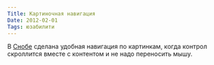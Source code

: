 ```yaml
---
Title: Картиночная навигация
Date: 2012-02-01
Tags: юзабилити
---
```


<div class="text">В <a href="http://www.snob.ru/selected/entry/45575">Снобе</a> сделана удобная навигация по картинкам, когда контрол скроллится вместе с контентом и не надо переносить мышу.
</div>